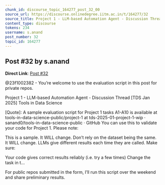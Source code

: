 ```yaml
---
chunk_id: discourse_topic_164277_post_32_00
source_url: https://discourse.onlinedegree.iitm.ac.in/t/164277/32
source_title: Project 1 - LLM-based Automation Agent - Discussion Thread [TDS Jan 2025]
content_type: discourse
tokens: 234
username: s.anand
post_number: 32
topic_id: 164277
---
```


## Post #32 by s.anand

**Direct Link**: [Post #32](https://discourse.onlinedegree.iitm.ac.in/t/164277/32)

@23f1002382 - You’re welcome to use the evaluation script in this post for private repos.

Project 1 - LLM-based Automation Agent - Discussion Thread [TDS Jan 2025] Tools in Data Science
 
 [Quote]: 
 A sample evaluation script for Project 1 tasks A1-A10 is available at tools-in-data-science-public/project-1 at tds-2025-01-project-1-wip · sanand0/tools-in-data-science-public · GitHub 
You can use this to validate your code for Project 1. 
Please note:

This is a sample. It WILL change.
Don’t rely on the dataset being the same. It WILL change.
LLMs give different results each time they are called. Make sure:

Your code gives correct results reliably (i.e. try a few times)
Change the task in t…

For public repos submitted in the form, I’ll run this script over the weekend and share preliminary results.
